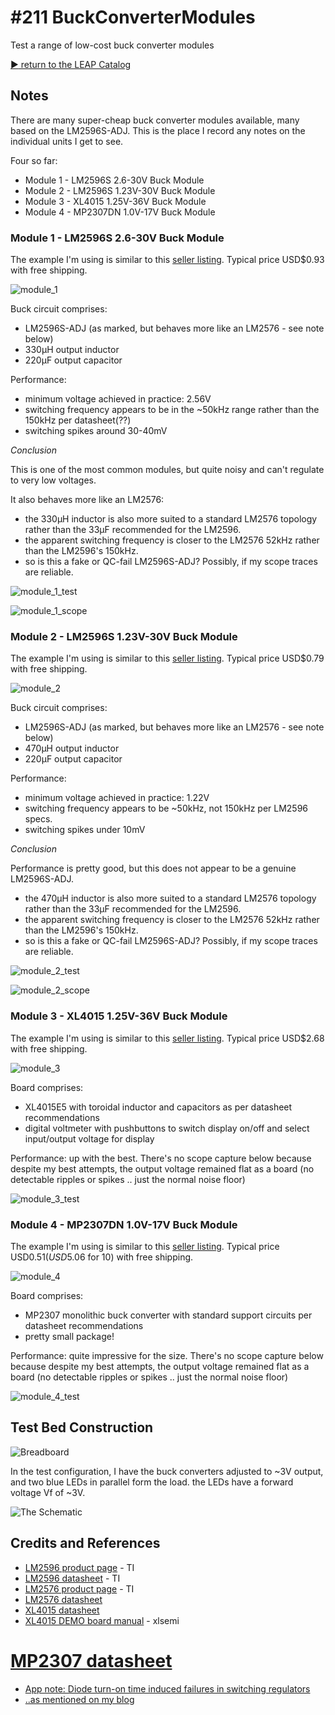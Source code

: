 # #211 BuckConverterModules

Test a range of low-cost buck converter modules


[:arrow_forward: return to the LEAP Catalog](http://leap.tardate.com)

## Notes

There are many super-cheap buck converter modules available, many based on the LM2596S-ADJ. This is the place I record any notes on the individual units I get to see.

Four so far:

* Module 1 - LM2596S 2.6-30V Buck Module
* Module 2 - LM2596S 1.23V-30V Buck Module
* Module 3 - XL4015 1.25V-36V Buck Module
* Module 4 - MP2307DN 1.0V-17V Buck Module

### Module 1 - LM2596S 2.6-30V Buck Module

The example I'm using is similar to this [seller listing](http://www.aliexpress.com/item/1PCS-NEW-LM2596-DC-DC-adjustable-power-step-down-module/32276206956.html). Typical price USD$0.93 with free shipping.

![module_1](./assets/module_1.jpg?raw=true)

Buck circuit comprises:
* LM2596S-ADJ (as marked, but behaves more like an LM2576 - see note below)
* 330µH output inductor
* 220µF output capacitor

Performance:
* minimum voltage achieved in practice: 2.56V
* switching frequency appears to be in the ~50kHz range rather than the 150kHz per datasheet(??)
* switching spikes around 30-40mV

*Conclusion*

This is one of the most common modules, but quite noisy and can't regulate to very low voltages.

It also behaves more like an LM2576:
* the 330µH inductor is also more suited to a standard LM2576 topology rather than the 33µF recommended for the LM2596.
* the apparent switching frequency is closer to the LM2576 52kHz rather than the LM2596's 150kHz.
* so is this a fake or QC-fail LM2596S-ADJ? Possibly, if my scope traces are reliable.


![module_1_test](./assets/module_1_test.jpg?raw=true)

![module_1_scope](./assets/module_1_scope.gif?raw=true)


### Module 2 - LM2596S 1.23V-30V Buck Module

The example I'm using is similar to this  [seller listing](http://www.aliexpress.com/item/5PCS-DC-DC-Buck-Converter-Step-Down-Module-LM2596-Power-Supply-Output-1-23V-30V/2013251353.html?spm=2114.01010208.3.22.tfzVTK&ws_ab_test=searchweb201556_0,searchweb201602_3_10037_10017_10034_10021_507_10033_10022_10032_10020_10018_10019,searchweb201603_1&btsid=b6cc6379-547e-4d9c-8217-6a28b26787fb). Typical price USD$0.79 with free shipping.

![module_2](./assets/module_2.jpg?raw=true)

Buck circuit comprises:
* LM2596S-ADJ (as marked, but behaves more like an LM2576 - see note below)
* 470µH output inductor
* 220µF output capacitor

Performance:
* minimum voltage achieved in practice: 1.22V
* switching frequency appears to be ~50kHz, not 150kHz per LM2596 specs.
* switching spikes under 10mV

*Conclusion*

Performance is pretty good, but this does not appear to be a genuine LM2596S-ADJ.

* the 470µH inductor is also more suited to a standard LM2576 topology rather than the 33µF recommended for the LM2596.
* the apparent switching frequency is closer to the LM2576 52kHz rather than the LM2596's 150kHz.
* so is this a fake or QC-fail LM2596S-ADJ? Possibly, if my scope traces are reliable.


![module_2_test](./assets/module_2_test.jpg?raw=true)

![module_2_scope](./assets/module_2_scope.gif?raw=true)


### Module 3 - XL4015 1.25V-36V Buck Module

The example I'm using is similar to this [seller listing](http://www.aliexpress.com/item/5A-High-power-75W-DC-DC-adjustable-step-down-module-LED-Can-be-calibrated-voltmeter-Power/32411291600.html). Typical price USD$2.68 with free shipping.

![module_3](./assets/module_3.jpg?raw=true)

Board comprises:
* XL4015E5 with toroidal inductor and capacitors as per datasheet recommendations
* digital voltmeter with pushbuttons to switch display on/off and select input/output voltage for display

Performance: up with the best. There's no scope capture below because despite my best attempts, the output voltage remained flat as a board (no detectable ripples or spikes .. just the normal noise floor)

![module_3_test](./assets/module_3_test.jpg?raw=true)


### Module 4 - MP2307DN 1.0V-17V Buck Module

The example I'm using is similar to this [seller listing](http://www.aliexpress.com/item/Mini-360-DC-DC-Buck-Converter-Step-Down-Module-4-75-23V-to-1-17V-for/32436860547.html). Typical price USD$0.51 (USD$5.06 for 10) with free shipping.

![module_4](./assets/module_4.jpg?raw=true)

Board comprises:
* MP2307 monolithic buck converter with standard support circuits per datasheet recommendations
* pretty small package!

Performance: quite impressive for the size. There's no scope capture below because despite my best attempts, the output voltage remained flat as a board (no detectable ripples or spikes .. just the normal noise floor)

![module_4_test](./assets/module_4_test.jpg?raw=true)


## Test Bed Construction

![Breadboard](./assets/BuckConverterModules_bb.jpg?raw=true)

In the test configuration, I have the buck converters adjusted to ~3V output,
and two blue LEDs in parallel form the load. the LEDs have a forward voltage Vf of ~3V.

![The Schematic](./assets/BuckConverterModules_schematic.jpg?raw=true)

## Credits and References
* [LM2596 product page](http://www.ti.com/product/LM2596) - TI
* [LM2596 datasheet](http://www.ti.com/lit/ds/symlink/lm2596.pdf) - TI
* [LM2576 product page](http://www.ti.com/product/LM2576) - TI
* [LM2576 datasheet](http://www.ti.com/lit/ds/symlink/lm2576.pdf)
* [XL4015 datasheet](http://i-makers.info/resource/XL4015%20datasheet.pdf)
* [XL4015 DEMO board manual](http://www.xlsemi.com/demo/XL4015%20DEMO%20board%20manual.pdf) - xlsemi
# [MP2307 datasheet](https://cdn-shop.adafruit.com/datasheets/MP2307_r1.9.pdf)
* [App note: Diode turn-on time induced failures in switching regulators](http://dangerousprototypes.com/2013/01/05/diode-turn-on-time-induced-failures-in-switching-regulators/)
* [..as mentioned on my blog](http://blog.tardate.com/2016/07/littlearduinoprojects211-buck-converter.html)
